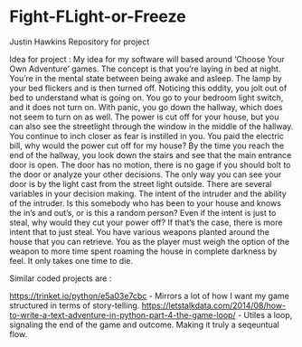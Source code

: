 # Fight-FLight-or-Freeze
Justin Hawkins Repository for project

Idea for project : 
My idea for my software will based around ‘Choose Your Own Adventure’ games. The concept is that you’re laying in bed at night. You’re in the mental state between being awake and asleep. The lamp by your bed flickers and is then turned off. Noticing this oddity, you jolt out of bed to understand what is going on. You go to your bedroom light switch, and it does not turn on. With panic, you go down the hallway, which does not seem to turn on as well. The power is cut off for your house, but you can also see the streetlight through the window in the middle of the hallway. You continue to inch closer as fear is instilled in you. You paid the electric bill, why would the power cut off for my house? By the time you reach the end of the hallway, you look down the stairs and see that the main entrance door is open. The door has no motion, there is no gage if you should bolt to the door or analyze your other decisions. The only way you can see your door is by the light cast from the street light outside. There are several variables in your decision making. The intent of the intruder and the ability of the intruder. Is this somebody who has been to your house and knows the in’s and out’s, or is this a random person? Even if the intent is just to steal, why would they cut your power off? If that’s the case, there is more intent that to just steal. You have various weapons planted around the house that you can retrieve. You as the player must weigh the option of the weapon to more time spent roaming the house in complete darkness by feel. It only takes one time to die. 

Similar coded projects are : 
  
https://trinket.io/python/e5a03e7cbc - Mirrors a lot of how I want my game structured in terms of story-telling.
https://letstalkdata.com/2014/08/how-to-write-a-text-adventure-in-python-part-4-the-game-loop/ - Utiles a loop, signaling the end of the game and outcome. Making it truly a seqeuntual flow.
